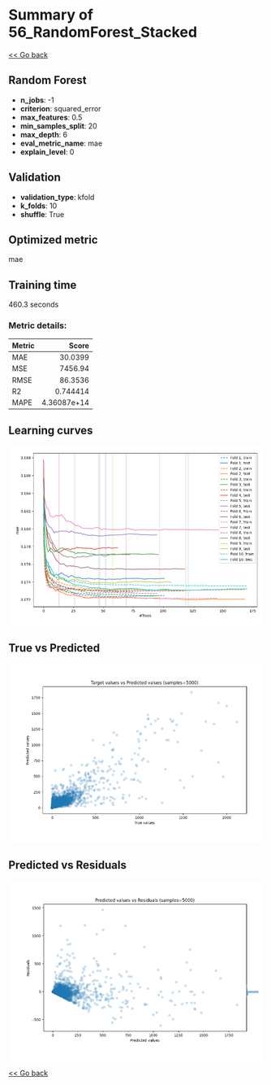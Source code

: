 # Summary of 56_RandomForest_Stacked

[<< Go back](../README.md)


## Random Forest
- **n_jobs**: -1
- **criterion**: squared_error
- **max_features**: 0.5
- **min_samples_split**: 20
- **max_depth**: 6
- **eval_metric_name**: mae
- **explain_level**: 0

## Validation
 - **validation_type**: kfold
 - **k_folds**: 10
 - **shuffle**: True

## Optimized metric
mae

## Training time

460.3 seconds

### Metric details:
| Metric   |          Score |
|:---------|---------------:|
| MAE      |   30.0399      |
| MSE      | 7456.94        |
| RMSE     |   86.3536      |
| R2       |    0.744414    |
| MAPE     |    4.36087e+14 |



## Learning curves
![Learning curves](learning_curves.png)
## True vs Predicted

![True vs Predicted](true_vs_predicted.png)


## Predicted vs Residuals

![Predicted vs Residuals](predicted_vs_residuals.png)



[<< Go back](../README.md)
